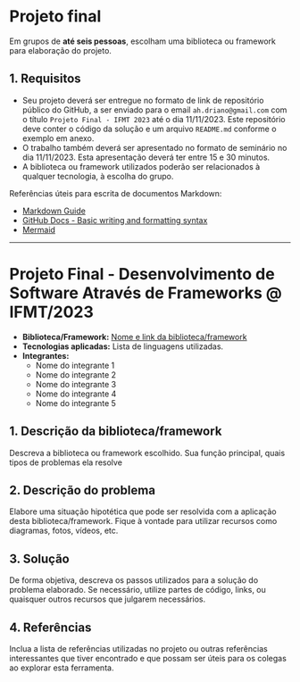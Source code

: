 # Projeto final

Em grupos de **até seis pessoas**, escolham uma biblioteca ou framework para elaboração do projeto.

## 1. Requisitos
- Seu projeto deverá ser entregue no formato de link de repositório público do GitHub, a ser enviado para o email `ah.driano@gmail.com` com o título `Projeto Final - IFMT 2023` até o dia 11/11/2023. Este repositório deve conter o código da solução e um arquivo `README.md` conforme o exemplo em anexo.
- O trabalho também deverá ser apresentado no formato de seminário no dia 11/11/2023. Esta apresentação deverá ter entre 15 e 30 minutos.
- A biblioteca ou framework utilizados poderão ser relacionados à qualquer tecnologia, à escolha do grupo.

Referências úteis para escrita de documentos Markdown:
- [Markdown Guide](https://www.markdownguide.org/basic-syntax/)
- [GitHub Docs - Basic writing and formatting syntax](https://docs.github.com/en/get-started/writing-on-github/getting-started-with-writing-and-formatting-on-github/basic-writing-and-formatting-syntax)
- [Mermaid](https://mermaid.js.org/intro/)


---

# Projeto Final - Desenvolvimento de Software Através de Frameworks @ IFMT/2023

- **Biblioteca/Framework:** [Nome e link da biblioteca/framework](http://google.com)
- **Tecnologias aplicadas:** Lista de linguagens utilizadas.
- **Integrantes:**
  - Nome do integrante 1
  - Nome do integrante 2
  - Nome do integrante 3
  - Nome do integrante 4
  - Nome do integrante 5

## 1. Descrição da biblioteca/framework

Descreva a biblioteca ou framework escolhido. Sua função principal, quais tipos de problemas ela resolve

## 2. Descrição do problema

Elabore uma situação hipotética que pode ser resolvida com a aplicação desta biblioteca/framework. Fique à vontade para utilizar recursos como diagramas, fotos, vídeos, etc.

## 3. Solução

De forma objetiva, descreva os passos utilizados para a solução do problema elaborado. Se necessário, utilize partes de código, links, ou quaisquer outros recursos que julgarem necessários.

## 4. Referências

Inclua a lista de referências utilizadas no projeto ou outras referências interessantes que tiver encontrado e que possam ser úteis para os colegas ao explorar esta ferramenta.
